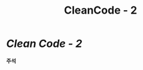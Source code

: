 ﻿---
layout: post
title: CleanCode - 2
categories: [Design, pattern]
tags: [CleanCode]
comments: true
---

***Clean Code - 2***<br />
====================
**주석**<br />